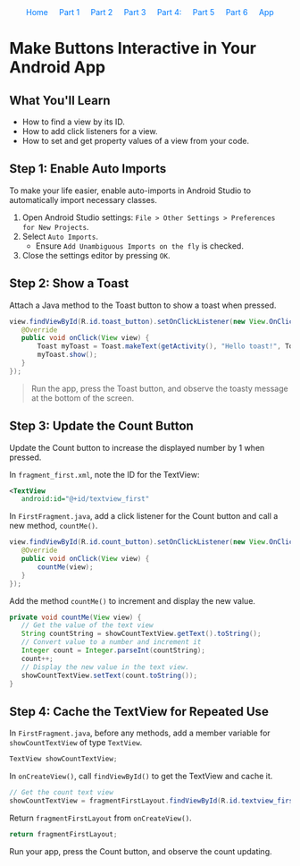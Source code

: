 <div style="margin-bottom: 20px;">
    <style>
        #navigation ul {
            list-style: none;
            padding: 0;
            margin: 0;
            display: flex;
            flex-direction: row;
            justify-content: center; /* Center the navigation */
        }
        #navigation ul li {
            margin: 0 10px; /* Add some space between the links */
        }
        #navigation ul li a {
            text-decoration: none; /* Optional: removes underline from links */
            color: #007bff; /* Optional: sets link color */
        }
    </style>
    <nav id="navigation">
        <ul>
            <li><a href="/">Home</a></li>
            <li><a href="tutorial/1.md">Part 1</a></li>
            <li><a href="tutorial/2.md">Part 2</a></li>
            <li><a href="tutorial/3.md">Part 3</a></li>
            <li><a href="tutorial/4.md">Part 4:</a></li>
            <li><a href="tutorial/5.md">Part 5</a></li>
            <li><a href="tutorial/6.md">Part 6</a></li>
            <li><a href="#android-app">App</a></li>
        </ul>
    </nav>
</div>


# Make Buttons Interactive in Your Android App

## What You'll Learn

- How to find a view by its ID.
- How to add click listeners for a view.
- How to set and get property values of a view from your code.

## Step 1: Enable Auto Imports

To make your life easier, enable auto-imports in Android Studio to automatically import necessary classes.

1. Open Android Studio settings: `File > Other Settings > Preferences for New Projects`.
2. Select `Auto Imports`.
   - Ensure `Add Unambiguous Imports on the fly` is checked.
3. Close the settings editor by pressing `OK`.

## Step 2: Show a Toast

Attach a Java method to the Toast button to show a toast when pressed.

```java
view.findViewById(R.id.toast_button).setOnClickListener(new View.OnClickListener() {
   @Override
   public void onClick(View view) {
       Toast myToast = Toast.makeText(getActivity(), "Hello toast!", Toast.LENGTH_SHORT);
       myToast.show();
   }
});
```
> Run the app, press the Toast button, and observe the toasty message at the bottom of the screen.

## Step 3: Update the Count Button
Update the Count button to increase the displayed number by 1 when pressed.

In `fragment_first.xml`, note the ID for the TextView:
```xml
<TextView
   android:id="@+id/textview_first"
```

In `FirstFragment.java`, add a click listener for the Count button and call a new method, `countMe()`.

```java
view.findViewById(R.id.count_button).setOnClickListener(new View.OnClickListener() {
   @Override
   public void onClick(View view) {
       countMe(view);
   }
});
```

Add the method `countMe()` to increment and display the new value.

```java
private void countMe(View view) {
   // Get the value of the text view
   String countString = showCountTextView.getText().toString();
   // Convert value to a number and increment it
   Integer count = Integer.parseInt(countString);
   count++;
   // Display the new value in the text view.
   showCountTextView.setText(count.toString());
}
```

## Step 4: Cache the TextView for Repeated Use

In `FirstFragment.java`, before any methods, add a member variable for `showCountTextView` of type `TextView`.

```java
TextView showCountTextView;
```
In `onCreateView()`, call `findViewById()` to get the TextView and cache it.
```java
// Get the count text view
showCountTextView = fragmentFirstLayout.findViewById(R.id.textview_first);
```

Return `fragmentFirstLayout` from `onCreateView()`.

```java
return fragmentFirstLayout;
```

Run your app, press the Count button, and observe the count updating.

    